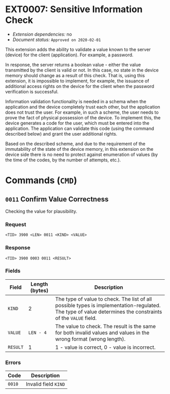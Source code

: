 # EXT0007: Sensitive Information Check

* *Extension dependencies:* no
* *Document status:* `Approved on 2020-02-01`

This extension adds the ability to validate a value known to the server (device) for the client (application). For example, a password.

In response, the server returns a boolean value - either the value transmitted by the client is valid or not. In this case, no state in the device memory should change as a result of this check. That is, using this extension, it is impossible to implement, for example, the issuance of additional access rights on the device for the client when the password verification is successful.

Information validation functionality is needed in a schema when the application and the device completely trust each other, but the application does not trust the user. For example, in such a scheme, the user needs to prove the fact of physical possession of the device. To implement this, the device generates a code for the user, which must be entered into the application. The application can validate this code (using the command described below) and grant the user additional rights.

Based on the described scheme, and due to the requirement of the immutability of the state of the device memory, in this extension on the device side there is no need to protect against enumeration of values (by the time of the codes, by the number of attempts, etc.).

# Commands (`CMD`)


## `0011` Confirm Value Correctness

Checking the value for plausibility.

### Request

```
<TID> 3900 <LEN> 0011 <KIND> <VALUE>
```

### Response

```
<TID> 3900 0003 0011 <RESULT>
```

### Fields

Field       | Length (bytes)   | Description
------------|------------------|------------
`KIND`      | 2                | The type of value to check. The list of all possible types is implementation-regulated. The type of value determines the constraints of the `VALUE` field.
`VALUE`     | `LEN - 4`        | The value to check. The result is the same for both invalid values and values in the wrong format (wrong length).
`RESULT`    | 1                | 1 - value is correct, 0 - value is incorrect.

### Errors

Code   | Description
-------|------------
`0010` | Invalid field `KIND`

